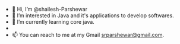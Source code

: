 - 👋 Hi, I’m @shailesh-Parshewar
- 👀 I’m interested in Java and it's applications to develop softwares. 
- 🌱 I’m currently learning core java.
- 
- 📫 You can reach to me at my Gmail srparshewar@gmail.com.

<!---
shailesh-Parshewar/shailesh-Parshewar is a ✨ special ✨ repository because its `README.md` (this file) appears on your GitHub profile.
You can click the Preview link to take a look at your changes.
--->
